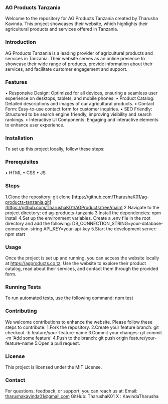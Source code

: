 ### AG Products Tanzania
Welcome to the repository for AG Products Tanzania created by Tharusha Kavinda. This project showcases their website, which highlights their agricultural products and services offered in Tanzania.
### Introduction
AG Products Tanzania is a leading provider of agricultural products and services in Tanzania. Their website serves as an online presence to showcase their wide range of products, provide information about their services, and facilitate customer engagement and support.
### Features
•	Responsive Design: Optimized for all devices, ensuring a seamless user experience on desktops, tablets, and mobile phones.
•	Product Catalog: Detailed descriptions and images of our agricultural products.
•	Contact Form: Easy-to-use contact form for customer inquiries.
•	SEO Friendly: Structured to be search engine friendly, improving visibility and search rankings.
•	Interactive UI Components: Engaging and interactive elements to enhance user experience.
### Installation
To set up this project locally, follow these steps:
### Prerequisites
•	HTML
•	CSS
•	JS
### Steps
1.Clone the repository:
git clone [https://github.com/TharushaK01/ag-products-tanzania.git](https://github.com/TharushaK01/AGProducts/tree/main)
2.Navigate to the project directory:
cd ag-products-tanzania
3.Install the dependencies:
npm install
4.Set up the environment variables. Create a .env file in the root directory and add the following:
DB_CONNECTION_STRING=your-database-connection-string
API_KEY=your-api-key
5.Start the development server:
npm start
### Usage
Once the project is set up and running, you can access the website locally at https://agproducts.co.tz. Use the website to explore their product catalog, read about their services, and contact them through the provided form.
### Running Tests
To run automated tests, use the following command:
npm test
### Contributing
We welcome contributions to enhance the website. Please follow these steps to contribute:
1.Fork the repository.
2.Create your feature branch:
git checkout -b feature/your-feature-name
3.Commit your changes:
git commit -m 'Add some feature'
4.Push to the branch:
git push origin feature/your-feature-name
5.Open a pull request.
### License
This project is licensed under the MIT License.
### Contact
For questions, feedback, or support, you can reach us at:
Email: tharushakavinda01@gmail.com
GitHub: TharushaK01
X : KavindaTharusha
